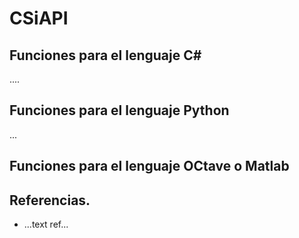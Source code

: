 # CSiAPI

## Funciones para el lenguaje C#
....

## Funciones para el lenguaje Python
...

## Funciones para el lenguaje OCtave o Matlab


## Referencias.
- ...text ref...